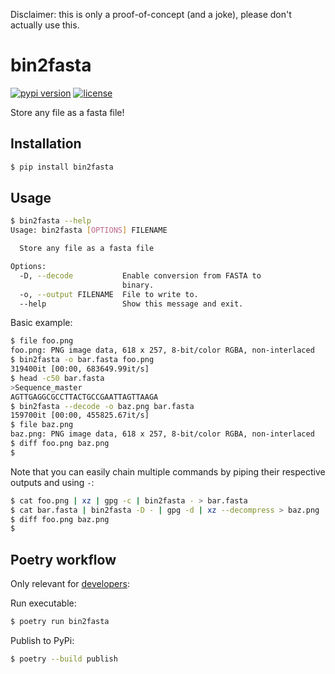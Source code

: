 Disclaimer: this is only a proof-of-concept (and a joke), please don't actually use this.


# bin2fasta

[![pypi version](https://img.shields.io/pypi/v/bin2fasta.svg)](https://pypi.org/project/bin2fasta/)
[![license](https://img.shields.io/pypi/l/bin2fasta.svg)](https://pypi.org/project/bin2fasta/)

Store any file as a fasta file!


## Installation

```bash
$ pip install bin2fasta
```


## Usage

```bash
$ bin2fasta --help
Usage: bin2fasta [OPTIONS] FILENAME

  Store any file as a fasta file

Options:
  -D, --decode           Enable conversion from FASTA to
                         binary.
  -o, --output FILENAME  File to write to.
  --help                 Show this message and exit.
```

Basic example:
```bash
$ file foo.png
foo.png: PNG image data, 618 x 257, 8-bit/color RGBA, non-interlaced
$ bin2fasta -o bar.fasta foo.png
319400it [00:00, 683649.99it/s]
$ head -c50 bar.fasta
>Sequence_master
AGTTGAGGCGCCTTACTGCCGAATTAGTTAAGA
$ bin2fasta --decode -o baz.png bar.fasta
159700it [00:00, 455825.67it/s]
$ file baz.png
baz.png: PNG image data, 618 x 257, 8-bit/color RGBA, non-interlaced
$ diff foo.png baz.png
$
```

Note that you can easily chain multiple commands by piping their respective outputs and using `-`:
```bash
$ cat foo.png | xz | gpg -c | bin2fasta - > bar.fasta
$ cat bar.fasta | bin2fasta -D - | gpg -d | xz --decompress > baz.png
$ diff foo.png baz.png
$
```


## Poetry workflow

Only relevant for [developers](https://poetry.eustace.io/docs/):

Run executable:
```bash
$ poetry run bin2fasta
```

Publish to PyPi:
```bash
$ poetry --build publish
```
